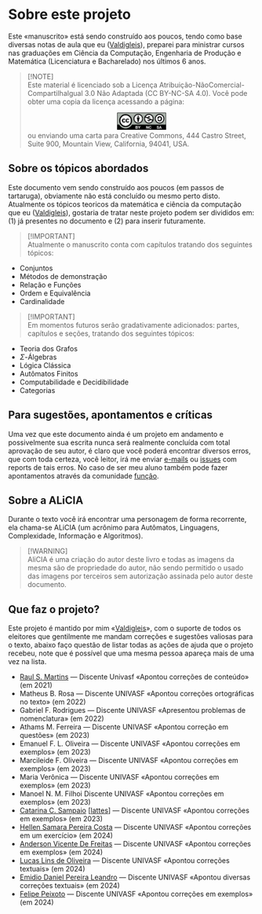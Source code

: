 # Sobre este projeto

Este «manuscrito» está sendo construído aos poucos, tendo como base diversas notas de aula que eu ([Valdigleis](https://www.valdigleis.site)), preparei para ministrar cursos nas graduações em Ciência da Computação, Engenharia de Produção e Matemática (Licenciatura e Bacharelado) nos últimos 6 anos.

> [!NOTE]\
> Este material é licenciado sob a Licença Atribuição-NãoComercial-CompartilhaIgual 3.0 Não Adaptada (CC BY-NC-SA 4.0). Você pode obter uma copia da licença acessando a página:
><div style="text-align: center;">
><img src="fig/license.png" alt="Texto alternativo" width="100"/>
></div>
> ou enviando uma carta para Creative Commons, 444 Castro Street, Suite 900, Mountain View, California, 94041, USA.

## Sobre os tópicos abordados

Este documento vem sendo construído aos poucos (em passos de tartaruga), obviamente não está concluído ou mesmo perto disto. Atualmente os tópicos teoricos da matemática e ciência da computação que eu ([Valdigleis](https://www.valdigleis.site)), gostaria de tratar neste projeto podem ser divididos em: (1) já presentes no documento e (2) para inserir futuramente.


> [!IMPORTANT]\
> Atualmente o manuscrito conta com capítulos tratando dos seguintes tópicos:

* Conjuntos
* Métodos de demonstração
* Relação e Funções
* Ordem e Equivalência
* Cardinalidade


> [!IMPORTANT]\
> Em momentos futuros serão gradativamente adicionados: partes, capítulos e seções, tratando dos seguintes tópicos:

* Teoria dos Grafos
* $\Sigma$-Álgebras
* Lógica Clássica
* Autômatos Finitos
* Computabilidade e Decidibilidade
* Categorias

## Para sugestões, apontamentos e críticas

Uma vez que este documento ainda é um projeto em andamento e possivelmente sua escrita nunca será realmente concluída com total aprovação de seu autor, é claro que você poderá encontrar diversos erros, que com toda certeza, você leitor, irá me enviar [e-mails](mailto:valdigleis.costa@univasf.edu.br) ou [issues](https://github.com/valdigleis/mcf/issues) com reports de tais erros. No caso de ser meu aluno também pode fazer apontamentos através da comunidade [função](https://funcao.zulipchat.com).

## Sobre a ALiCIA

Durante o texto você irá encontrar uma personagem de forma recorrente, ela chama-se ALiCIA (um acrônimo para Autômatos, Linguagens, Complexidade, Informação e Algoritmos). 

> [!WARNING]\
> AliCIA é uma criação do autor deste livro e todas as imagens da mesma são de propriedade do autor, não sendo permitido o usado das imagens por terceiros sem autorização assinada pelo autor deste documento.

## Que faz o projeto?

Este projeto é mantido por mim «[Valdigleis](https://www.valdigleis.site)», com o suporte de todos os eleitores que gentilmente me mandam correções e sugestões valiosas para o texto, abaixo faço questão de listar todas as ações de ajuda que o projeto recebeu, note que é possível que uma mesma pessoa apareça mais de uma vez na lista.

- [Raul S. Martins](https://github.com/raulpy271) — Discente Univasf «Apontou correções de conteúdo» (em 2021)
- Matheus B. Rosa — Discente UNIVASF «Apontou correções ortográficas no texto» (em 2022)
- Gabriel F. Rodrigues — Discente UNIVASF «Apresentou problemas de nomenclatura» (em 2022)
- Athams M. Ferreira — Discente UNIVASF «Apontou correção em questões» (em 2023)
- Emanuel F. L. Oliveira — Discente UNIVASF «Apontou correções em exemplos» (em 2023)
- Marcileide F. Oliveira — Discente UNIVASF «Apontou correções em exemplos» (em 2023)
- Maria Verônica — Discente UNIVASF «Apontou correções em exemplos» (em 2023)
- Manoel N. M. Filhoi Discente UNIVASF «Apontou correções em exemplos» (em 2023)
- [Catarina C. Sampaio](https://github.com/SamCatarina) [[lattes](http://lattes.cnpq.br/4818210117452848)] — Discente UNIVASF «Apontou correções em exemplos» (em 2023)
- [Hellen Samara Pereira Costa](https://github.com/mzhellen) — Discente UNIVASF «Apontou correções em um exercício» (em 2024)
- [Anderson Vicente De Freitas](https://github.com/4ndersu) — Discente UNIVASF «Apontou correções em exemplos» (em 2024)
- [Lucas Lins de Oliveira](https://github.com/LLucas46) — Discente UNIVASF «Apontou correções textuais» (em 2024)
- [Emidio Daniel Pereira Leandro](https://github.com/emidiodotcom) — Discente UNIVASF «Apontou diversas correções textuais» (em 2024)
- [Felipe Peixoto](https://github.com/JF532) — Discente UNIVASF «Apontou correções em exemplos» (em 2024)
